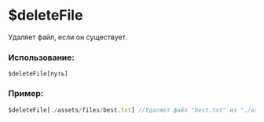 # $deleteFile
Удаляет файл, если он существует.

### Использование:
```
$deleteFile[путь]
```

### Пример:
```js
$deleteFile[./assets/files/best.txt] //Удаляет файл "best.txt" из "./assets/files".
```
